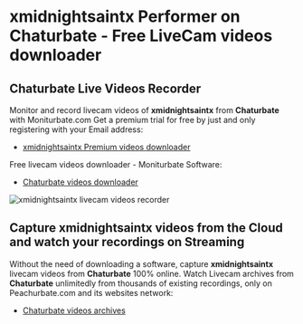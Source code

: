 # xmidnightsaintx Performer on Chaturbate - Free LiveCam videos downloader

## Chaturbate Live Videos Recorder

Monitor and record livecam videos of **xmidnightsaintx** from **Chaturbate** with Moniturbate.com
Get a premium trial for free by just and only registering with your Email address:
* [xmidnightsaintx Premium videos downloader](https://moniturbate.com/request-demo-licence-key.html)

Free livecam videos downloader - Moniturbate Software:
* [Chaturbate videos downloader](https://moniturbate.com/moniturbate-download-software.html)

![xmidnightsaintx livecam videos recorder](https://peachurnet.com/templates/moniturbate-software.png)


## Capture xmidnightsaintx videos from the Cloud and watch your recordings on Streaming

Without the need of downloading a software, capture **xmidnightsaintx** livecam videos from **Chaturbate** 100% online.
Watch Livecam archives from **Chaturbate** unlimitedly from thousands of existing recordings, only on Peachurbate.com and its websites network:
* [Chaturbate videos archives](https://peachurnet.com/)
